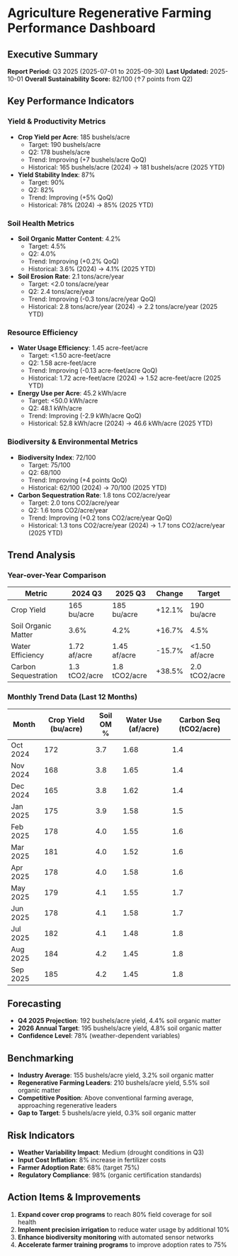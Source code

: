 # Agriculture Regenerative Farming Performance Dashboard

## Executive Summary
**Report Period:** Q3 2025 (2025-07-01 to 2025-09-30)
**Last Updated:** 2025-10-01
**Overall Sustainability Score:** 82/100 (↑7 points from Q2)

## Key Performance Indicators

### Yield & Productivity Metrics
- **Crop Yield per Acre**: 185 bushels/acre
  - Target: 190 bushels/acre
  - Q2: 178 bushels/acre
  - Trend: Improving (+7 bushels/acre QoQ)
  - Historical: 165 bushels/acre (2024) → 181 bushels/acre (2025 YTD)
- **Yield Stability Index**: 87%
  - Target: 90%
  - Q2: 82%
  - Trend: Improving (+5% QoQ)
  - Historical: 78% (2024) → 85% (2025 YTD)

### Soil Health Metrics
- **Soil Organic Matter Content**: 4.2%
  - Target: 4.5%
  - Q2: 4.0%
  - Trend: Improving (+0.2% QoQ)
  - Historical: 3.6% (2024) → 4.1% (2025 YTD)
- **Soil Erosion Rate**: 2.1 tons/acre/year
  - Target: <2.0 tons/acre/year
  - Q2: 2.4 tons/acre/year
  - Trend: Improving (-0.3 tons/acre/year QoQ)
  - Historical: 2.8 tons/acre/year (2024) → 2.2 tons/acre/year (2025 YTD)

### Resource Efficiency
- **Water Usage Efficiency**: 1.45 acre-feet/acre
  - Target: <1.50 acre-feet/acre
  - Q2: 1.58 acre-feet/acre
  - Trend: Improving (-0.13 acre-feet/acre QoQ)
  - Historical: 1.72 acre-feet/acre (2024) → 1.52 acre-feet/acre (2025 YTD)
- **Energy Use per Acre**: 45.2 kWh/acre
  - Target: <50.0 kWh/acre
  - Q2: 48.1 kWh/acre
  - Trend: Improving (-2.9 kWh/acre QoQ)
  - Historical: 52.8 kWh/acre (2024) → 46.6 kWh/acre (2025 YTD)

### Biodiversity & Environmental Metrics
- **Biodiversity Index**: 72/100
  - Target: 75/100
  - Q2: 68/100
  - Trend: Improving (+4 points QoQ)
  - Historical: 62/100 (2024) → 70/100 (2025 YTD)
- **Carbon Sequestration Rate**: 1.8 tons CO2/acre/year
  - Target: 2.0 tons CO2/acre/year
  - Q2: 1.6 tons CO2/acre/year
  - Trend: Improving (+0.2 tons CO2/acre/year QoQ)
  - Historical: 1.3 tons CO2/acre/year (2024) → 1.7 tons CO2/acre/year (2025 YTD)

## Trend Analysis

### Year-over-Year Comparison
| Metric | 2024 Q3 | 2025 Q3 | Change | Target |
|--------|---------|---------|--------|--------|
| Crop Yield | 165 bu/acre | 185 bu/acre | +12.1% | 190 bu/acre |
| Soil Organic Matter | 3.6% | 4.2% | +16.7% | 4.5% |
| Water Efficiency | 1.72 af/acre | 1.45 af/acre | -15.7% | <1.50 af/acre |
| Carbon Sequestration | 1.3 tCO2/acre | 1.8 tCO2/acre | +38.5% | 2.0 tCO2/acre |

### Monthly Trend Data (Last 12 Months)
| Month | Crop Yield (bu/acre) | Soil OM % | Water Use (af/acre) | Carbon Seq (tCO2/acre) |
|-------|---------------------|-----------|-------------------|-------------------------|
| Oct 2024 | 172 | 3.7 | 1.68 | 1.4 |
| Nov 2024 | 168 | 3.8 | 1.65 | 1.4 |
| Dec 2024 | 165 | 3.8 | 1.62 | 1.4 |
| Jan 2025 | 175 | 3.9 | 1.58 | 1.5 |
| Feb 2025 | 178 | 4.0 | 1.55 | 1.6 |
| Mar 2025 | 181 | 4.0 | 1.52 | 1.6 |
| Apr 2025 | 178 | 4.0 | 1.58 | 1.6 |
| May 2025 | 179 | 4.1 | 1.55 | 1.7 |
| Jun 2025 | 178 | 4.1 | 1.58 | 1.7 |
| Jul 2025 | 182 | 4.1 | 1.48 | 1.8 |
| Aug 2025 | 184 | 4.2 | 1.45 | 1.8 |
| Sep 2025 | 185 | 4.2 | 1.45 | 1.8 |

## Forecasting
- **Q4 2025 Projection**: 192 bushels/acre yield, 4.4% soil organic matter
- **2026 Annual Target**: 195 bushels/acre yield, 4.8% soil organic matter
- **Confidence Level**: 78% (weather-dependent variables)

## Benchmarking
- **Industry Average**: 155 bushels/acre yield, 3.2% soil organic matter
- **Regenerative Farming Leaders**: 210 bushels/acre yield, 5.5% soil organic matter
- **Competitive Position**: Above conventional farming average, approaching regenerative leaders
- **Gap to Target**: 5 bushels/acre yield, 0.3% soil organic matter

## Risk Indicators
- **Weather Variability Impact**: Medium (drought conditions in Q3)
- **Input Cost Inflation**: 8% increase in fertilizer costs
- **Farmer Adoption Rate**: 68% (target 75%)
- **Regulatory Compliance**: 98% (organic certification standards)

## Action Items & Improvements
1. **Expand cover crop programs** to reach 80% field coverage for soil health
2. **Implement precision irrigation** to reduce water usage by additional 10%
3. **Enhance biodiversity monitoring** with automated sensor networks
4. **Accelerate farmer training programs** to improve adoption rates to 75%